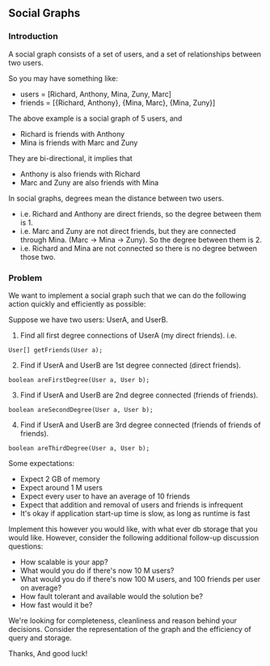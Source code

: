 ## Social Graphs

### Introduction
A social graph consists of a set of users, and a set of relationships between two users.

So you may have something like:

- users = [Richard, Anthony, Mina, Zuny, Marc]
- friends = [{Richard, Anthony}, {Mina, Marc}, {Mina, Zuny}]

The above example is a social graph of 5 users, and 

- Richard is friends with Anthony
- Mina is friends with Marc and Zuny

They are bi-directional, it implies that

- Anthony is also friends with Richard
- Marc and Zuny are also friends with Mina

In social graphs, degrees mean the distance between two users.

- i.e. Richard and Anthony are direct friends, so the degree between them is 1.
- i.e. Marc and Zuny are not direct friends, but they are connected through Mina. (Marc -> Mina -> Zuny). So the degree between them is 2.
- i.e. Richard and Mina are not connected so there is no degree between those two.

### Problem 

We want to implement a social graph such that we can do the following action quickly and efficiently as possible:

Suppose we have two users: UserA, and UserB.

1. Find all first degree connections of UserA  (my direct friends). i.e.
```
User[] getFriends(User a);
```

2. Find if UserA and UserB are 1st degree connected (direct friends). 
```
boolean areFirstDegree(User a, User b);
```

3. Find if UserA and UserB are 2nd degree connected (friends of friends). 
```
boolean areSecondDegree(User a, User b);
```

4. Find if UserA and UserB are 3rd degree connected (friends of friends of friends). 
```
boolean areThirdDegree(User a, User b);
```

Some expectations:

- Expect 2 GB of memory 
- Expect around 1 M users
- Expect every user to have an average of 10 friends
- Expect that addition and removal of users and friends is infrequent
- It's okay if application start-up time is slow, as long as runtime is fast

Implement this however you would like, with what ever db storage that you would like.
However, consider the following additional follow-up discussion questions:

- How scalable is your app?
- What would you do if there's now 10 M users?
- What would you do if there's now 100 M users, and 100 friends per user on average?
- How fault tolerant and available would the solution be?
- How fast would it be?

We're looking for completeness, cleanliness and reason behind your decisions. 
Consider the representation of the graph and the efficiency of query and storage.

Thanks,
And good luck!
